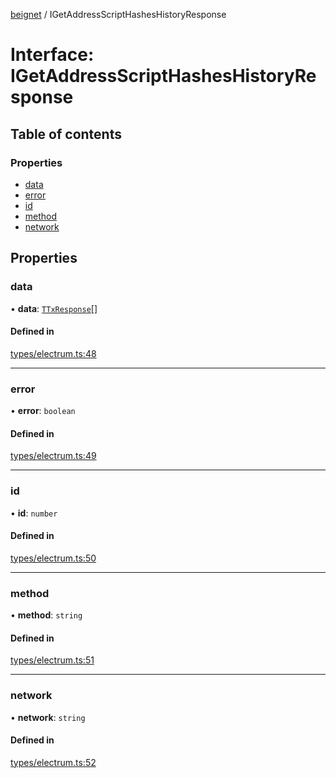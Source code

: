 [beignet](../README.md) / IGetAddressScriptHashesHistoryResponse

# Interface: IGetAddressScriptHashesHistoryResponse

## Table of contents

### Properties

- [data](IGetAddressScriptHashesHistoryResponse.md#data)
- [error](IGetAddressScriptHashesHistoryResponse.md#error)
- [id](IGetAddressScriptHashesHistoryResponse.md#id)
- [method](IGetAddressScriptHashesHistoryResponse.md#method)
- [network](IGetAddressScriptHashesHistoryResponse.md#network)

## Properties

### data

• **data**: [`TTxResponse`](../README.md#ttxresponse)[]

#### Defined in

[types/electrum.ts:48](https://github.com/synonymdev/beignet/blob/583604f/src/types/electrum.ts#L48)

___

### error

• **error**: `boolean`

#### Defined in

[types/electrum.ts:49](https://github.com/synonymdev/beignet/blob/583604f/src/types/electrum.ts#L49)

___

### id

• **id**: `number`

#### Defined in

[types/electrum.ts:50](https://github.com/synonymdev/beignet/blob/583604f/src/types/electrum.ts#L50)

___

### method

• **method**: `string`

#### Defined in

[types/electrum.ts:51](https://github.com/synonymdev/beignet/blob/583604f/src/types/electrum.ts#L51)

___

### network

• **network**: `string`

#### Defined in

[types/electrum.ts:52](https://github.com/synonymdev/beignet/blob/583604f/src/types/electrum.ts#L52)
